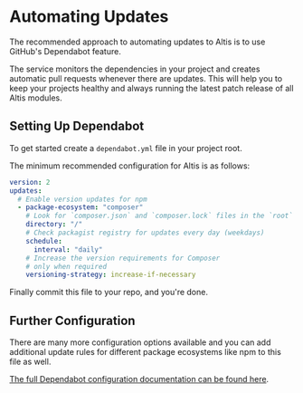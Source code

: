 # Automating Updates

The recommended approach to automating updates to Altis is to use GitHub's Dependabot feature.

The service monitors the dependencies in your project and creates automatic pull requests whenever there are updates. This will help you to keep your projects healthy and always running the latest patch release of all Altis modules.

## Setting Up Dependabot

To get started create a `dependabot.yml` file in your project root.

The minimum recommended configuration for Altis is as follows:

```yaml
version: 2
updates:
  # Enable version updates for npm
  - package-ecosystem: "composer"
    # Look for `composer.json` and `composer.lock` files in the `root` directory
    directory: "/"
    # Check packagist registry for updates every day (weekdays)
    schedule:
      interval: "daily"
    # Increase the version requirements for Composer
    # only when required
    versioning-strategy: increase-if-necessary
```

Finally commit this file to your repo, and you're done.

## Further Configuration

There are many more configuration options available and you can add additional update rules for different package ecosystems like npm to this file as well.

[The full Dependabot configuration documentation can be found here](https://help.github.com/en/github/administering-a-repository/configuration-options-for-dependency-updates).

